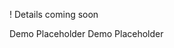 !
<webui-page-segment elevation="10">
    Details coming soon
</webui-page-segment>

<webui-side-by-side>
    <webui-side-by-side>
        Demo Placeholder
    </webui-side-by-side>
    <webui-code lang="html">
        <webui-side-by-side class="side-by-side gap-4">
            Demo Placeholder
        </webui-side-by-side>
    </webui-code>
</webui-side-by-side>
